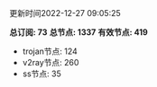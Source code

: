 更新时间2022-12-27 09:05:25

**总订阅: 73**
**总节点: 1337**
**有效节点: 419**
- trojan节点: 124
- v2ray节点: 260
- ss节点: 35
